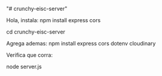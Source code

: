 "# crunchy-eisc-server" 

Hola, instala:
npm install express cors

cd crunchy-eisc-server

Agrega ademas: 
npm install express cors dotenv cloudinary

Verifica que corra: 

node server.js
